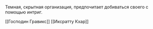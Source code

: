 
Темная, скрытная организация, предпочитает добиваться своего с помощью интриг. 

[[Господин Гравикс]]
[[Иксратту Кхар]]
